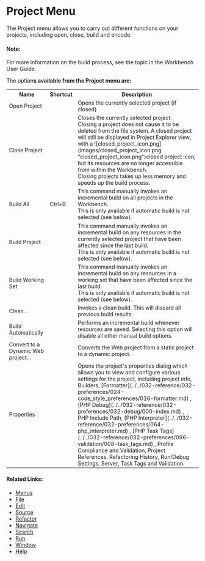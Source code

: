 # Project Menu

<!--context:project-->

The Project menu allows you to carry out different functions on your projects, including open, close, build and encode.

<!--note-start-->

#### Note:

For more information on the build process, see the topic in the Workbench User Guide.

<!--note-end-->

The option**s available from the Project menu are:**

<table>
<tr><th>Name</th>
<th>Shortcut</th>
<th>Description</th></tr>

<tr><td>Open Project</td>

<td></td>

<td>Opens the currently selected project (if closed)</td></tr>

<tr><td>Close Project</td>

<td></td>

<td>Closes the currently selected project.
<br />
Closing a project does not cause it to be deleted from the file system. A closed project will still be displayed in Project Explorer view, with a ![closed_project_icon.png](images/closed_project_icon.png "closed_project_icon.png")closed project icon, but its resources are no longer accessible from within the Workbench.
<br />
Closing projects takes up less memory and speeds up the build process.</td></tr>

<tr><td>Build All</td>

<td>Ctrl+B</td>

<td>This command manually invokes an incremental build on all projects in the Workbench.
<br />
This is only available if automatic build is not selected (see below).</td></tr>

<tr><td>Build Project</td>

<td></td>

<td>This command manually invokes an incremental build on any resources in the currently selected project that have been affected since the last build.
<br />
This is only available if automatic build is not selected (see below).</td></tr>

<tr><td>Build Working Set</td>

<td></td>

<td>This command manually invokes an incremental build on any resources in a working set that have been affected since the last build.
<br />
This is only available if automatic build is not selected (see below).</td></tr>

<tr><td>Clean...</td>

<td></td>

<td>Invokes a clean build. This will discard all previous build results.</td></tr>

<tr><td>Build Automatically</td>

<td></td>

<td>Performs an incremental build whenever resources are saved. Selecting this option will disable all other manual build options.</td></tr>

<tr><td>Convert to a Dynamic Web project...</td>

<td></td>

<td>Converts the Web project from a static project to a dynamic project.</td></tr>

<tr><td>Properties</td>

<td></td>

<td>Opens the project's properties dialog which allows you to view and configure various settings for the project, including project info, Builders, [Formatter](../../032-reference/032-preferences/024-code_style_preferences/016-formatter.md) , [PHP Debug](../../032-reference/032-preferences/032-debug/000-index.md) , PHP Include Path, [PHP Interpreter](../../032-reference/032-preferences/064-php_interpreter.md) ,   [PHP Task Tags](../../032-reference/032-preferences/096-validation/008-task_tags.md) , Profile Compliance and Validation, Project References, Refactoring History, Run/Debug Settings, Server, Task Tags and Validation.</td></tr>

</table>

<!--links-start-->

#### Related Links:

 * [Menus](000-index.md)
 * [File](008-file/000-index.md)
 * [Edit](016-edit.md)
 * [Source](024-source.md)
 * [Refactor](032-refactor.md)
 * [Navigate](040-navigate.md)
 * [Search](048-search.md)
 * [Run](064-run.md)
 * [Window](080-window.md)
 * [Help](088-help.md)

<!--links-end-->
